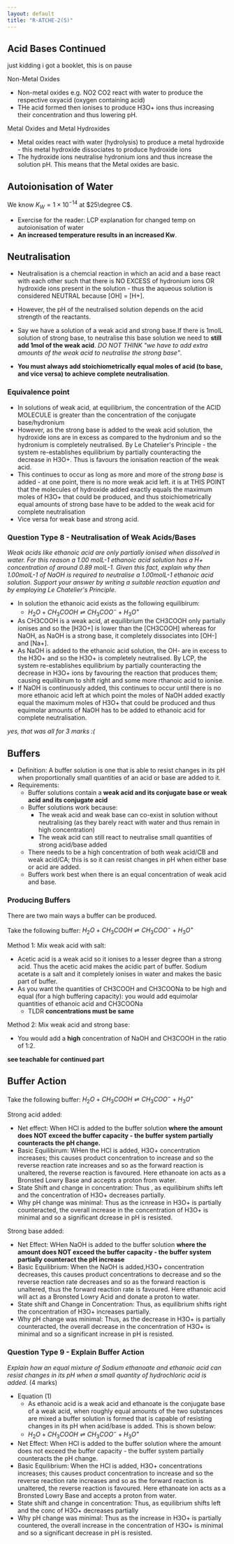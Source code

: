 ```yaml
---
layout: default
title: "R-ATCHE-2(S)"
---
```


## Acid Bases Continued

just kidding i got a booklet, this is on pause

Non-Metal Oxides
- Non-metal oxides e.g. NO2 CO2 react with water to produce the respective oxyacid (oxygen containing acid)
- THe acid formed then ionises to produce H3O+ ions thus increasing their concentration and thus lowering pH.

Metal Oxides and Metal Hydroxides
- Metal oxides react with water (hydrolysis) to produce a metal hydroxide - this metal hydroxide dissociates to produce hydroxide ions
- The hydroxide ions neutralise hydronium ions and thus increase the solution pH. This means that the Metal oxides are basic.

## Autoionisation of Water

We know $K_{W}=1\times 10^{-14}$ at $25\degree C$.

- Exercise for the reader: LCP explanation for changed temp on autoionisation of water
- **An increased temperature results in an increased Kw**.

## Neutralisation

- Neutralisation is a chemcial reaction in which an acid and a base react with each other such that there is NO EXCESS of hydronium ions OR hydroxide ions present in the solution - thus the aqueous solution is considered NEUTRAL because \[OH\] = \[H+\].
- However, the pH of the neutralised solution depends on the acid strength of the reactants. 
- Say we have a solution of a weak acid and strong base.If there is 1molL solution of strong base, to neutralise this base solution we need to **still add 1mol of the weak acid**. *DO NOT THINK "we have to add extra amounts of the weak acid to neutralise the strong base"*.

- **You must always add stoichiometrically equal moles of acid (to base, and vice versa) to achieve complete neutralisation**.

### Equivalence point
- In solutions of weak acid, at equilibrium, the concentration of the ACID MOLECULE is greater than the concentration of the conjugate base/hydronium
- However, as the strong base is added to the weak acid solution, the hydroxide ions are in excess as compared to the hydronium and so the hydronium is completely neutralised. By Le Chatelier's Principle - the system re-establishes equilibrium by partially counteracting the decrease in H3O+. Thus is favours the ionisation reaction of the weak acid.
- This continues to occur as long as more and more of the *strong base* is added - at one point, there is no more weak acid left. it is at THIS POINT that the molecules of hydroxide added exactly equals the maximum moles of H3O+ that could be produced, and thus stoichiometrically equal amounts of strong base have to be added to the weak acid for complete neutralisation
- Vice versa for weak base and strong acid.

### Question Type 8 - Neutralisation of Weak Acids/Bases
*Weak acids like ethanoic acid are only partially ionised when dissolved in water. For this reason a 1.00 molL-1 ethanoic acid solution has a H+ concentration of around 0.89 molL-1. Given this fact, explain why then 1.00molL-1 of NaOH is required to neutralise a 1.00molL-1 ethanoic acid solution. Support your answer by writing a suitable reaction equation and by employing Le Chatelier's Principle.*
- In solution the ethanoic acid exists as the following equilibirum:
	- $H_{2}O + CH_{3}COOH \rightleftharpoons CH_{3}COO^{-}+H_{3}O^{+}$
- As CH3COOH is a weak acid, at equilibrium the CH3COOH only partially ionises and so the \[H3O+\] is lower than the \[CH3COOH\] whereas for NaOH, as NaOH is a strong base, it completely dissociates into \[OH-\] and \[Na+\].
- As NaOH is added to the ethanoic acid solution, the OH- are in excess to the H3O+ and so the H3O+ is completely neutralised. By LCP, the system re-establishes equilibrium by partially counteracting the decrease in H3O+ ions by favouring the reaction that produces them; causing equilibirum to shift right and some more rthanoic acid to ionise.
- If NaOH is continuously added, this continues to occur until there is no more ethanoic acid left at which point the moles of NaOH added exactly equal the maximum moles of H3O+ that could be produced and thus equimolar amounts of NaOH has to be added to ethanoic acid for complete neutralisation.

*yes, that was all for 3 marks :(*


## Buffers
- Definition: A buffer solution is one that is able to resist changes in its pH when proportionally small quantities of an acid or base are added to it.
- Requirements:
	- Buffer solutions contain a **weak acid and its conjugate base or weak acid and its conjugate acid**
	- Buffer solutions work because:
		- The weak acid and weak base can co-exist in solution without neutralising (as they barely react with water and thus remain in high concentration)
		- The weak acid can still react to neutralise small quantities of strong acid/base added
	- There needs to be a high concentration of both weak acid/CB and weak acid/CA; this is so it can resist changes in pH when either base or acid are added.
	- Buffers work best when there is an equal concentration of weak acid and base.

### Producing Buffers
There are two main ways a buffer can be produced.

Take the following buffer:
$H_{2}O + CH_{3}COOH \rightleftharpoons CH_{3}COO^{-}+H_{3}O^{+}$

Method 1: Mix weak acid with salt:
- Acetic acid is a weak acid so it ionises to a lesser degree than a strong acid. Thus the acetic acid makes the acidic part of buffer. Sodium acetate is a salt and it completely ionises in water and makes the basic part of buffer.
- As you want the quantities of CH3COOH and CH3COONa to be high and equal (for a high buffering capacity): you would add equimolar quantities of ethanoic acid and CH3COONa
	- TLDR **concentrations must be same**

Method 2: Mix weak acid and strong base:
- You would add a **high** concentration of NaOH and CH3COOH in the ratio of 1:2.

**see teachable for continued part**

## Buffer Action

Take the following buffer:
$H_{2}O + CH_{3}COOH \rightleftharpoons CH_{3}COO^{-}+H_{3}O^{+}$

Strong acid added:
- Net effect: When HCl is added to the buffer solution **where the amount does NOT exceed the buffer capacity - the buffer system partially counteracts the pH change.**
- Basic Equilibirum: WHen the HCl is added, H3O+ concentration increases; this causes product concentration to increase and so the reverse reaction rate increases and so as the forward reaction is unaltered, the reverse reaction is favoured. Here ethanoate ion acts as a Bronsted Lowry Base and accepts a proton from water.
- State Shift and change in concentration: Thus , as equilibirum shifts left and the concentration of H3O+ decreases partially.
- Why pH change was minimal: Thus as the icnrease in H3O+ is partially counteracted, the overall increase in the concentration of H3O+ is minimal and so a significant dcrease in pH is resisted.

Strong base added:
- Net Effect: WHen NaOH is added to the buffer solution **where the amount does NOT exceed the buffer capacity - the buffer system partially counteract the pH increase**
- Basic Equilibrium: When the NaOH is added,H3O+ concentration decreases, this causes product concentrations to decrease and so the reverse reaction rate decreases and so as the forward reaction is unaltered, thus the forward reaction rate is favoured. Here ethanoic acid will act as a Bronsted Lowry Acid and donate a proton to water.
- State shift and Change in Concentration: Thus, as equilibrium shifts right the concentration of H3O+ increases partially.
- Why pH change was minimal: Thus, as the decrease in H3O+ is partially counteracted, the overall decrease in the concentration of H3O+ is minimal and so a significant increase in pH is resisted.

### Question Type 9 - Explain Buffer Action
*Explain how an equal mixture of Sodium ethanoate and ethanoic acid can resist changes in its pH when a small quantity of hydrochloric acid is added.*
(4 marks)

- Equation (1)
	- As ethanoic acid is a weak acid and ethanoate is the conjugate base of a weak acid, when roughly equal amounts of the two substances are mixed a buffer solution is formed that is capable of resisting changes in its pH when acid/base is added. This is shown below:
	- $H_{2}O + CH_{3}COOH \rightleftharpoons CH_{3}COO^{-}+H_{3}O^{+}$
- Net Effect: When HCl is added to the buffer solution where the amount does not exceed the buffer capacity - the buffer system partially counteracts the pH change.
- Basic Equilibrium: When the HCl is added, H3O+ concentrations increases; this causes product concentration to increase and so the reverse reaction rate increases and so as the forward reaction is unaltered, the reverse reaction is favoured. Here ethanoate ion acts as a Bronsted Lowry Base and accepts a proton from water.
- State shift and change in concentration: Thus, as equilibrium shifts left and the conc of H3O+ decreases partially
- Why pH change was minimal: Thus as the increase in H3O+ is partially countered, the overall increase in the concentration of H3O+ is minimal and so a significant decrease in pH is resisted.
